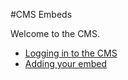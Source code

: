 [](/tipsheets/cms-embeds/plugging-your-embed-into-the-cms.md)#CMS Embeds

Welcome to the CMS. 
- [Logging in to the CMS](/tipsheets/cms-embeds/getting-set-up-in-the-cms.md)
- [Adding your embed](/tipsheets/cms-embeds/plugging-your-embed-into-the-cms.md)